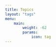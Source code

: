 ```yaml
---
title: Topics
layout: "tags"
menu:
    main:
        weight: -62
        params:
            icon: tag
---
```

